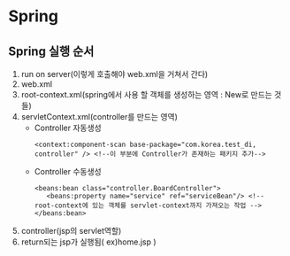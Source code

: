 # Spring   
## Spring 실행 순서
1. run on server(이렇게 호출해야 web.xml을 거쳐서 간다)   
2. web.xml   
3. root-context.xml(spring에서 사용 할 객체를 생성하는 영역 : New로 만드는 것들)   
4. servletContext.xml(controller를 만드는 영역)   
    * Controller 자동생성
         ```
         <context:component-scan base-package="com.korea.test_di, controller" /> <!--이 부분에 Controller가 존재하는 패키지 추가-->      
         ```
    *  Controller 수동생성    
         ```
         <beans:bean class="controller.BoardController">   
            <beans:property name="service" ref="serviceBean"/> <!-- root-context에 있는 객체를 servlet-context까지 가져오는 작업 -->   
         </beans:bean>   
         ```
5. controller(jsp의 servlet역할)      
6. return되는 jsp가 실행됨( ex)home.jsp )

